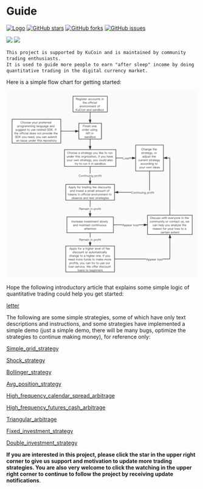 # Guide 

[![Logo](https://img.shields.io/badge/KuCoin-KuMex-yellowgreen?style=flat-square)](https://github.com/Kucoin-academy/Guide)
[![GitHub stars](https://img.shields.io/github/stars/Kucoin-academy/Guide.svg?label=Stars&style=flat-square)](https://github.com/Kucoin-academy/Guide)
[![GitHub forks](https://img.shields.io/github/forks/Kucoin-academy/Guide.svg?label=Fork&style=flat-square)](https://github.com/Kucoin-academy/Guide)
[![GitHub issues](https://img.shields.io/github/issues/Kucoin-academy/Guide.svg?label=Issue&style=flat-square)](https://github.com/Kucoin-academy/Guide/issues)

[![](https://img.shields.io/badge/lang-English-informational.svg?longCache=true&style=flat-square)](README.md)
[![](https://img.shields.io/badge/lang-Chinese-red.svg?longCache=true&style=flat-square)](README_CN.md)


    This project is supported by KuCoin and is maintained by community trading enthusiasts. 
    It is used to guide more people to earn "after sleep" income by doing quantitative trading in the digital currency market.
Here is a simple flow chart for getting started:  

![flow_chart](flow_chart.jpg)

Hope the following introductory article that explains some simple logic of quantitative trading could help you get started:  

[letter](letter.md)  

  

The following are some simple strategies, some of which have only text descriptions and instructions, and some strategies have implemented a simple demo (just a simple demo, there will be many bugs, optimize the strategies to continue making money), for reference only:  

[Simple_grid_strategy](https://github.com/Kucoin-academy/simple-grid)

[Shock_strategy](https://github.com/Kucoin-academy/shock-strategy)

[Bollinger_strategy](https://github.com/Kucoin-academy/bollinger-strategy)

[Avg_position_strategy](https://github.com/Kucoin-academy/avg-position)

[High_frequency_calendar_spread_arbitrage](https://github.com/Kucoin-academy/high-frequency)

[High_frequency_futures_cash_arbitrage](https://github.com/Kucoin-academy/spot-contract)

[Triangular_arbitrage](https://github.com/Kucoin-academy/triangle-arbitrage)

[Fixed_investment_strategy](https://github.com/Kucoin-academy/aip-strategy)

[Double_investment_strategy](https://github.com/Kucoin-academy/double-strategy)



**If you are interested in this project, please click the star in the upper right corner to give us support and motivation to update more trading strategies. You are also very welcome to click the watching in the upper right corner to continue to follow the project by receiving update notifications**.

